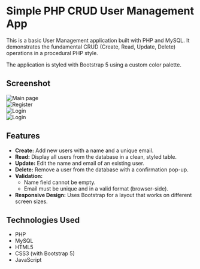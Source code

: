 # Simple PHP CRUD User Management App

This is a basic User Management application built with PHP and MySQL. It demonstrates the fundamental CRUD (Create, Read, Update, Delete) operations in a procedural PHP style.

The application is styled with Bootstrap 5 using a custom color palette.

## Screenshot

![Main page](https://i.ibb.co/21kn4MF3/Screenshot-2025-09-08-175306.png) <br>
![Register](https://i.ibb.co/Sw7cFbnL/Screenshot-2025-09-08-175243.png) <br>
![Login](https://i.ibb.co/7tBsVnd9/Screenshot-2025-09-08-175440.png) <br>
![Login](https://i.ibb.co/848LfLk2/Screenshot-2025-09-08-175450.png)


## Features

-   **Create:** Add new users with a name and a unique email.
-   **Read:** Display all users from the database in a clean, styled table.
-   **Update:** Edit the name and email of an existing user.
-   **Delete:** Remove a user from the database with a confirmation pop-up.
-   **Validation:**
    -   Name field cannot be empty.
    -   Email must be unique and in a valid format (browser-side).
-   **Responsive Design:** Uses Bootstrap for a layout that works on different screen sizes.

## Technologies Used

-   PHP
-   MySQL
-   HTML5
-   CSS3 (with Bootstrap 5)
-   JavaScript
